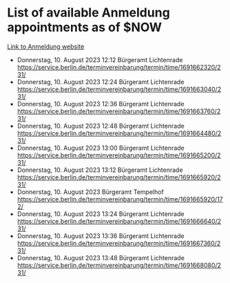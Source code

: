 # List of available Anmeldung appointments as of $NOW
[Link to Anmeldung website](https://service.berlin.de/terminvereinbarung/termin/tag.php?termin=1&anliegen[]=120686&dienstleisterlist=122210,122217,327316,122219,327312,122227,327314,122231,327346,122243,327348,122254,122252,329742,122260,329745,122262,329748,122271,327278,122273,327274,122277,327276,330436,122280,327294,122282,327290,122284,327292,122291,327270,122285,327266,122286,327264,122296,327268,150230,329760,122297,327286,122294,327284,122312,329763,122314,329775,122304,327330,122311,327334,122309,327332,317869,122281,327352,122279,329772,122283,122276,327324,122274,327326,122267,329766,122246,327318,122251,327320,122257,327322,122208,327298,122226,327300&herkunft=http%3A%2F%2Fservice.berlin.de%2Fdienstleistung%2F120686%2F)
- Donnerstag, 10. August 2023 12:12 Bürgeramt Lichtenrade https://service.berlin.de/terminvereinbarung/termin/time/1691662320/231/
- Donnerstag, 10. August 2023 12:24 Bürgeramt Lichtenrade https://service.berlin.de/terminvereinbarung/termin/time/1691663040/231/
- Donnerstag, 10. August 2023 12:36 Bürgeramt Lichtenrade https://service.berlin.de/terminvereinbarung/termin/time/1691663760/231/
- Donnerstag, 10. August 2023 12:48 Bürgeramt Lichtenrade https://service.berlin.de/terminvereinbarung/termin/time/1691664480/231/
- Donnerstag, 10. August 2023 13:00 Bürgeramt Lichtenrade https://service.berlin.de/terminvereinbarung/termin/time/1691665200/231/
- Donnerstag, 10. August 2023 13:12 Bürgeramt Lichtenrade https://service.berlin.de/terminvereinbarung/termin/time/1691665920/231/
- Donnerstag, 10. August 2023  Bürgeramt Tempelhof https://service.berlin.de/terminvereinbarung/termin/time/1691665920/172/
- Donnerstag, 10. August 2023 13:24 Bürgeramt Lichtenrade https://service.berlin.de/terminvereinbarung/termin/time/1691666640/231/
- Donnerstag, 10. August 2023 13:36 Bürgeramt Lichtenrade https://service.berlin.de/terminvereinbarung/termin/time/1691667360/231/
- Donnerstag, 10. August 2023 13:48 Bürgeramt Lichtenrade https://service.berlin.de/terminvereinbarung/termin/time/1691668080/231/
